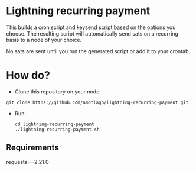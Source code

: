 # Lightning recurring payment
This builds a cron script and keysend script based on the options you choose. The resulting script will automatically send sats on a recurring basis to a node of your choice.

No sats are sent until you run the generated script or add it to your crontab. 

# How do?

* Clone this repository on your node: 
  
```git clone https://github.com/amotlagh/lightning-recurring-payment.git```

* Run:
  
  ```
  cd lightning-recurring-payment
  ./lightning-recurring-payment.sh
  ```
## Requirements
requests==2.21.0
